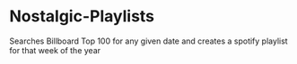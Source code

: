 # Nostalgic-Playlists
Searches Billboard Top 100 for any given date and creates a spotify playlist for that week of the year
